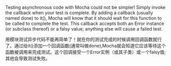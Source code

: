 Testing asynchronous code with Mocha could not be simpler! Simply invoke the callback when your test is complete. By adding a callback (usually named done) to it(), Mocha will know that it should wait for this function to be called to complete the test. This callback accepts both an Error instance (or subclass thereof) or a falsy value; anything else will cause a failed test.

用模块测试异步代码不能再简单了！就在你的测试完成的时候调用回调函数就行了。通过给it()添加一个回调函数(通常叫做done),Mocha就会知道它应该等待这个函数被调用来完成测试。这个回调接受一个Error实例（或其子类）或一个falsy值;其他会导致测试失败。